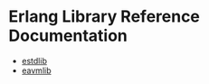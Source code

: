 
# Erlang Library Reference Documentation

* <a href="./ref/estdlib/index.html">estdlib</a>
* <a href="./ref/eavmlib/index.html">eavmlib</a>
